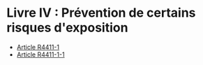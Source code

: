 # Livre IV : Prévention de certains risques d'exposition 

* [Article R4411-1](./LEGIARTI000025739654.md)
* [Article R4411-1-1](./LEGIARTI000030680362.md)
